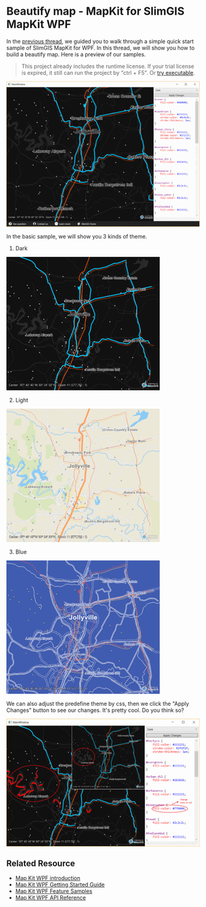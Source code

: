 # Beautify map - MapKit for SlimGIS MapKit WPF
In the [previous thread](https://slimgis.com/documents/getting-started-wpf), we guided you to walk through a simple quick start sample of SlimGIS MapKit for WPF. In this thread, we will show you how to build a beautify map. Here is a preview of our samples.

> This project already includes the runtime license. If your trial license is expired, it still can run the project by "ctrl + F5". Or [try executable](https://github.com/SlimGIS/BeautifyMapForWpf/releases). 

![wpf-preview-view](https://github.com/SlimGIS/BeautifyMapForWpf/blob/master/Screenshots/Screenshot-Preview.png)

In the basic sample, we will show you 3 kinds of theme.
1. Dark

![wpf-dark-view](https://github.com/SlimGIS/BeautifyMapForWpf/blob/master/Screenshots/Screenshot-Dark.png)

2. Light

![wpf-light-view](https://github.com/SlimGIS/BeautifyMapForWpf/blob/master/Screenshots/Screenshot-Light.png)

3. Blue

![wpf-blue-view](https://github.com/SlimGIS/BeautifyMapForWpf/blob/master/Screenshots/Screenshot-Blue.png)

We can also adjust the predefine theme by css, then we click the "Apply Changes" button to see our changes. It's pretty cool. Do you think so?

![wpf-custom-view](https://github.com/SlimGIS/BeautifyMapForWpf/blob/master/Screenshots/Screenshot-Custom.png)

## Related Resource
- [Map Kit WPF introduction](https://slimgis.com/products/wpf)
- [Map Kit WPF Getting Started Guide](https://slimgis.com/documents/getting-started-wpf)
- [Map Kit WPF Feature Samples](https://slimgis.com/documents/feature-samples-wpf)
- [Map Kit WPF API Reference](https://slimgis.com/documents/api-ref-wpf)

